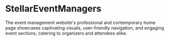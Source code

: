 # StellarEventManagers
The event management website's professional and contemporary home page showcases captivating visuals, user-friendly navigation, and engaging event sections, catering to organizers and attendees alike.
